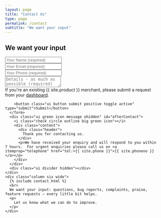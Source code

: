 ```yaml
---
layout: page
title: "Contact Us"
type: page
permalink: /contact
subtitle: "We want your input"
---
```


<div class="ui container text segment support pegke">
  <h2>We want your input</h2>
  <div class="ui grid stackable">
    <div class="column ten wide">
      <form class="ui form" id="support">
        <div class="field">
          <input type="text" name="yourname" placeholder="Your Name (required)" required>
        </div>
        <div class="field">
          <input type="email" name="mail_address" placeholder="Your Email (required)" required>
        </div>
        <div class="field">
          <input type="tel" name="phone" placeholder="Your Phone (required)" required>
        </div>
        <div class="field required ">
          <textarea name="content" placeholder="Details - as much as possible (required)" required></textarea>
        </div>
        <div class="ui orange small message"><i class="warning icon"></i> If you're an existing {{ site.product }} merchant, please submit a request from your <a href="{{ site.dashboard.base_url }}">dashboard</a>.</div>

        <button class="ui button submit positive toggle active" type="submit">Submit</button>
      </form>
      <div class="ui green icon message ohidden" id="afterContact">
        <i class="check circle outline big green icon"></i>
        <div class="content">
          <div class="header">
            Thank you for contacting us.
          </div>
          <p>We have received your enquiry and will respond to you within 7 hours.  For urgent enquiries please call us on <a itemprop="telephone" href="tel:+{{ site.phone }}">{{ site.phoneno }}</a></p>
        </div>
      </div>
      <div class="ui divider hidden"></div>
    </div>
    <div class="column six wide">
      {% include contact.html %}
      <br>
      We want your input: questions, bug reports, complaints, praise, feature requests – every little bit helps.
      <p>
        Let us know what we can do to improve.
      </p>
    </div>
  </div>
</div>
